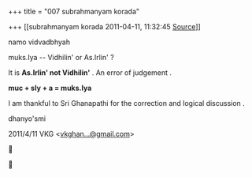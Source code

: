 +++
title = "007 subrahmanyam korada"

+++
[[subrahmanyam korada	2011-04-11, 11:32:45 [Source](https://groups.google.com/g/bvparishat/c/idnyKKezSBs)]]



namo vidvadbhyah  
  
muks.Iya -- Vidhilin' or As.Irlin' ?  
  
It is **As.Irlin' not Vidhilin'** . An error of judgement .  
  
**muc + sIy + a = muks.Iya**  
  
I am thankful to Sri Ghanapathi for the correction and logical discussion .  
  
dhanyo'smi  
  
  
  
  

2011/4/11 VKG \<[vkghan...@gmail.com]()\>





